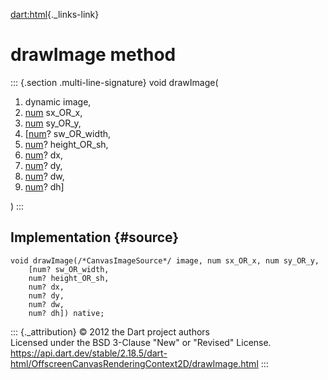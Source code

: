[dart:html](../../dart-html/dart-html-library){._links-link}

drawImage method
================

::: {.section .multi-line-signature}
void drawImage(

1.  dynamic image,
2.  [num](../../dart-core/num-class) sx\_OR\_x,
3.  [num](../../dart-core/num-class) sy\_OR\_y,
4.  \[[num](../../dart-core/num-class)? sw\_OR\_width,
5.  [num](../../dart-core/num-class)? height\_OR\_sh,
6.  [num](../../dart-core/num-class)? dx,
7.  [num](../../dart-core/num-class)? dy,
8.  [num](../../dart-core/num-class)? dw,
9.  [num](../../dart-core/num-class)? dh\]

)
:::

Implementation {#source}
--------------

``` {.language-dart data-language="dart"}
void drawImage(/*CanvasImageSource*/ image, num sx_OR_x, num sy_OR_y,
    [num? sw_OR_width,
    num? height_OR_sh,
    num? dx,
    num? dy,
    num? dw,
    num? dh]) native;
```

::: {._attribution}
© 2012 the Dart project authors\
Licensed under the BSD 3-Clause \"New\" or \"Revised\" License.\
<https://api.dart.dev/stable/2.18.5/dart-html/OffscreenCanvasRenderingContext2D/drawImage.html>
:::

